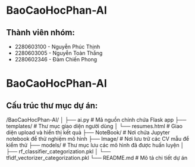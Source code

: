# BaoCaoHocPhan-AI

## Thành viên nhóm:
- 2280603100 - Nguyễn Phúc Thịnh
- 2280603005 - Nguyễn Toàn Thắng
- 2280602346 - Đàm Chiến Phong
##
# BaoCaoHocPhan-AI

## Cấu trúc thư mục dự án:
/BaoCaoHocPhan-AI/ │ ├── ai.py # Mã nguồn chính chứa Flask app
├── templates/ # Thư mục giao diện người dùng
│ └── resumes.html # Giao diện upload và hiển thị kết quả
├── NoteBook/ # Nơi chứa Jupyter notebook để thử nghiệm mô hình
├── Image/ # Nơi lưu trữ các CV mẫu để kiểm thử
├── models/ # Thư mục lưu các mô hình đã được huấn luyện
│ ├── rf_classifier_categorization.pkl
│ └── tfidf_vectorizer_categorization.pkl
└── README.md # Mô tả chi tiết dự án

